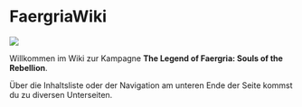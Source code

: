 # FaergriaWiki

![](logo.png)

Willkommen im Wiki zur Kampagne **The Legend of Faergria: Souls of the Rebellion**.

Über die Inhaltsliste oder der Navigation am unteren Ende der Seite kommst du zu diversen Unterseiten.